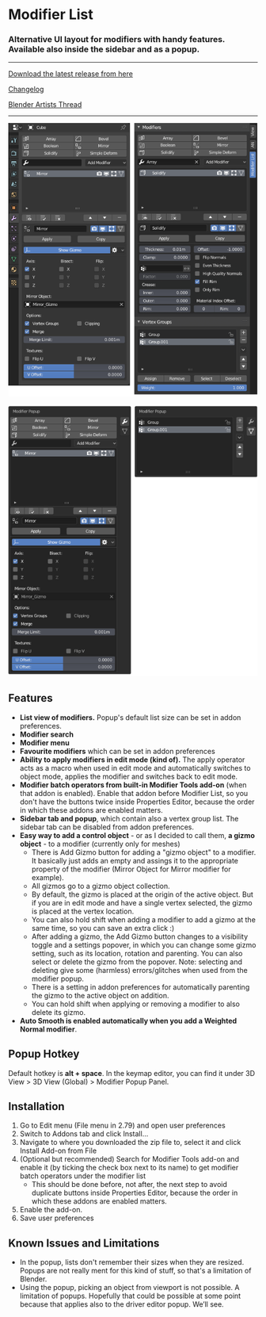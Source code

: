 # Modifier List

### Alternative UI layout for modifiers with handy features. Available also inside the sidebar and as a popup.

---

[Download the latest release from here](https://github.com/Symstract/Modifier-List/releases)

[Changelog](/CHANGELOG.md)

[Blender Artists Thread](https://blenderartists.org/t/modifier-popup-panel-list-view-search-favourites/1147752)

---

![](properties_editor_and_sidebar.png)

![](popup.png)

## Features

- **List view of modifiers.** Popup's default list size can be set in addon preferences.
- **Modifier search**
- **Modifier menu**
- **Favourite modifiers** which can be set in addon preferences
- **Ability to apply modifiers in edit mode (kind of).** The apply operator acts as a macro when used in edit mode and automatically switches to object mode, applies the modifier and switches back to edit mode.
- **Modifier batch operators from built-in Modifier Tools add-on** (when that addon is enabled). Enable that addon before Modifier List, so you don't have the buttons twice inside Properties Editor, because the order in which these addons are enabled matters.
- **Sidebar tab and popup**, which contain also a vertex group list. The sidebar tab can be disabled from addon preferences.
- **Easy way to add a control object** - or as I decided to call them, **a gizmo object** - to a modifier (currently only for meshes)
  - There is Add Gizmo button for adding a "gizmo object" to a modifier. It basically just adds an empty and assings it to the appropriate property of the modifier (Mirror Object for Mirror modifier for example).
  - All gizmos go to a gizmo object collection.
  -  By default, the gizmo is placed at the origin of the active object. But if you are in edit mode and have a single vertex selected, the gizmo is placed at the vertex location.
  - You can also hold shift when adding a modifier to add a gizmo at the same time, so you can save an extra click :)
  - After adding a gizmo, the Add Gizmo button changes to a visibility toggle and a settings popover, in which you can change some gizmo setting, such as its location, rotation and parenting. You can also select or delete the gizmo from the popover. Note: selecting and deleting give some (harmless) errors/glitches when used from the modifier popup.
  - There is a setting in addon preferences for automatically parenting the gizmo to the active object on addition.
  - You can hold shift when applying or removing a modifier to also delete its gizmo.
- **Auto Smooth is enabled automatically when you add a Weighted Normal modifier**.

## Popup Hotkey

Default hotkey is **alt + space**. In the keymap editor, you can find it under 3D View > 3D View (Global) > Modifier Popup Panel.

## Installation

1. Go to Edit menu (File menu in 2.79) and open user preferences
2. Switch to Addons tab and click Install...
3. Navigate to where you downloaded the zip file to, select it and click Install Add-on from File
4. (Optional but recommended) Search for Modifier Tools add-on and enable it (by ticking the check box next to its name) to get modifier batch operators under the modifier list
   - This should be done before, not after, the next step to avoid duplicate buttons inside Properties Editor, because the order in which these addons are enabled matters.
5. Enable the add-on.
6. Save user preferences

## Known Issues and Limitations

- In the popup, lists don't remember their sizes when they are resized. Popups are not really ment for this kind of stuff, so that's a limitation of Blender.
- Using the popup, picking an object from viewport is not possible. A limitation of popups. Hopefully that could be possible at some point because that applies also to the driver editor popup. We’ll see.